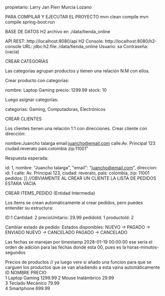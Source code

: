 propietario: Larry Jan Pierr Murcia Lozano

PARA COMPILAR Y EJECUTAR EL PROYECTO
mvn clean compile
mvn compile spring-boot:run


BASE DE DATOS H2 archivo en ./data/tienda_online

API REST: http://localhost:8080/api
H2 Console: http://localhost:8080/h2-console
URL: jdbc:h2:file:./data/tienda_online
Usuario: sa
Contraseña: (vacía)


CREAR CATEGORÍAS

Las categorías agrupan productos y tienen una relación N:M con ellos.

Crear producto con categorías:

nombre: Laptop Gaming
precio: 1299.99
stock: 10


Luego asignar categorías:

categorias: Gaming, Computadoras, Electrónicos


CREAR CLIENTES

Los clientes tienen una relación 1:1 con direcciones.
Crear cliente con dirección:

nombre:Juancho talarga
email:juancho@email.com
calle:Av. Principal 123 
ciudad:reverato 
pais:colombia
zip:11001"

Respuesta esperada:

id: 1,
nombre: "Juancho talarga",
"email": "juancho@email.com",
direccion:
id: 1
calle: Av. Principal 123,
ciudad: reverato,
pais: colombia,
zip: 11001
pedidos: [] //OBVIAMENTE AL CREAR UN CLIENTE LA LISTA DE PEDIDOS ESTARA VACIA



CREAR ITEMS_PEDIDO (Entidad Intermedia)

Los items se crean automáticamente al crear pedidos, pero puedes entender su estructura:

ID:1
Cantidad: 2
precioUnitario: 29.99
pedidoId: 1
productoId: 2

Cambiar estado de pedido:
Estados disponibles:
NUEVO → PAGADO → ENVIADO
NUEVO → CANCELADO
PAGADO → CANCELADO

Las fechas se manejan por timestamp
2028-01-19 00:00:00 ese sería el orden de adicion para las fechas donde esta 00, pues es la horas-minutos-segundos

Precios de productos   // ya luego vere si añado una funcion para que se carguen los productos que se van añadiendo a esta vaina automáticamente
ID  	NOMBRE 	    PRECIO  	
1	Laptop Gaming	    1299.99	
2	Mouse Inalámbrico	29.99	
3	Teclado Mecánico	79.99	
4	Smartphone	        699.99	
